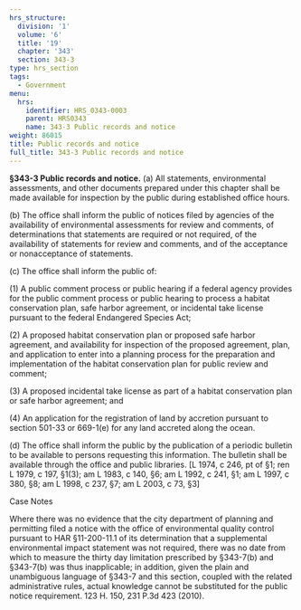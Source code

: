 ```yaml
---
hrs_structure:
  division: '1'
  volume: '6'
  title: '19'
  chapter: '343'
  section: 343-3
type: hrs_section
tags:
  - Government
menu:
  hrs:
    identifier: HRS_0343-0003
    parent: HRS0343
    name: 343-3 Public records and notice
weight: 86015
title: Public records and notice
full_title: 343-3 Public records and notice
---
```

**§343-3 Public records and notice.** (a) All statements, environmental assessments, and other documents prepared under this chapter shall be made available for inspection by the public during established office hours.

(b) The office shall inform the public of notices filed by agencies of the availability of environmental assessments for review and comments, of determinations that statements are required or not required, of the availability of statements for review and comments, and of the acceptance or nonacceptance of statements.

(c) The office shall inform the public of:

(1) A public comment process or public hearing if a federal agency provides for the public comment process or public hearing to process a habitat conservation plan, safe harbor agreement, or incidental take license pursuant to the federal Endangered Species Act;

(2) A proposed habitat conservation plan or proposed safe harbor agreement, and availability for inspection of the proposed agreement, plan, and application to enter into a planning process for the preparation and implementation of the habitat conservation plan for public review and comment;

(3) A proposed incidental take license as part of a habitat conservation plan or safe harbor agreement; and

(4) An application for the registration of land by accretion pursuant to section 501-33 or 669-1(e) for any land accreted along the ocean.

(d) The office shall inform the public by the publication of a periodic bulletin to be available to persons requesting this information. The bulletin shall be available through the office and public libraries. [L 1974, c 246, pt of §1; ren L 1979, c 197, §1(3); am L 1983, c 140, §6; am L 1992, c 241, §1; am L 1997, c 380, §8; am L 1998, c 237, §7; am L 2003, c 73, §3]

Case Notes

Where there was no evidence that the city department of planning and permitting filed a notice with the office of environmental quality control pursuant to HAR §11-200-11.1 of its determination that a supplemental environmental impact statement was not required, there was no date from which to measure the thirty day limitation prescribed by §343-7(b) and §343-7(b) was thus inapplicable; in addition, given the plain and unambiguous language of §343-7 and this section, coupled with the related administrative rules, actual knowledge cannot be substituted for the public notice requirement. 123 H. 150, 231 P.3d 423 (2010).
